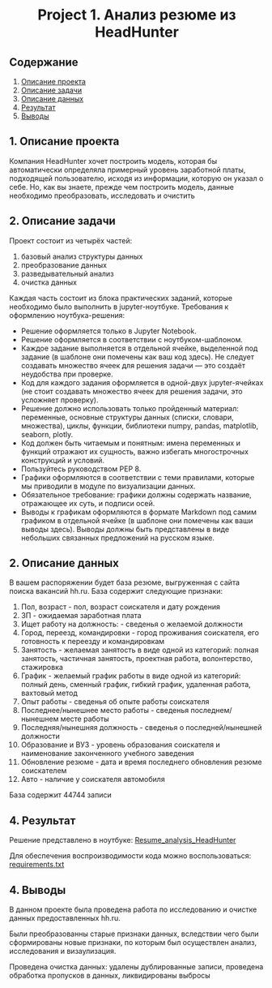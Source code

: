 # <center>Project 1. Анализ резюме из HeadHunter</center> 

## Содержание

1. [Описание проекта](https://github.com/EvgeniiOvcharenko/Project_Data_Science/blob/master/Project_1_Resume_analysis_HeadHunter/README.md#ОПИСАНИЕ-ПРОЕКТА)
2. [Описание задачи](https://github.com/EvgeniiOvcharenko/Project_Data_Science/blob/master/Project_1_Resume_analysis_HeadHunter/README.md#ОПИСАНИЕ-ЗАДАЧИ)
3. [Описание данных](https://github.com/EvgeniiOvcharenko/Project_Data_Science/blob/master/Project_1_Resume_analysis_HeadHunter/README.md#ОПИСАНИЕ-ДАННЫХ)
4. [Результат](https://github.com/EvgeniiOvcharenko/Project_Data_Science/blob/master/Project_1_Resume_analysis_HeadHunter/README.md#РЕЗУЛЬТАТ)
5. [Выводы](https://github.com/EvgeniiOvcharenko/Project_Data_Science/blob/master/Project_1_Resume_analysis_HeadHunter/README.md#ВЫВОДЫ)

## 1. Описание проекта

Компания HeadHunter хочет построить модель, которая бы автоматически определяла примерный уровень заработной платы, подходящей пользователю, исходя из информации, которую он указал о себе. Но, как вы знаете, прежде чем построить модель, данные необходимо преобразовать, исследовать и очистить

## 2. Описание задачи

Проект состоит из четырёх частей:
1. базовый анализ структуры данных
2. преобразование данных
3. разведывательный анализ
4. очистка данных

Каждая часть состоит из блока практических заданий, которые необходимо было выполнить в jupyter-ноутбуке.
Требования к оформлению ноутбука-решения:
* Решение оформляется только в Jupyter Notebook.
* Решение оформляется в соответствии с ноутбуком-шаблоном.
* Каждое задание выполняется в отдельной ячейке, выделенной под задание (в шаблоне они помечены как ваш код здесь). Не следует создавать множество ячеек для решения задачи — это создаёт неудобства при проверке.
* Код для каждого задания оформляется в одной-двух jupyter-ячейках (не стоит создавать множество ячеек для решения задачи, это усложняет проверку).
* Решение должно использовать только пройденный материал: переменные, основные структуры данных (списки, словари, множества), циклы, функции, библиотеки numpy, pandas, matplotlib, seaborn, plotly.
* Код должен быть читаемым и понятным: имена переменных и функций отражают их сущность, важно избегать многострочных конструкций и условий.
* Пользуйтесь руководством PEP 8.
* Графики оформляются в соответствии с теми правилами, которые мы приводили в модуле по визуализации данных.
* Обязательное требование: графики должны содержать название, отражающее их суть, и подписи осей.
* Выводы к графикам оформляются в формате Markdown под самим графиком в отдельной ячейке (в шаблоне они помечены как ваши выводы здесь). Выводы должны быть представлены в виде небольших связанных предложений на русском языке.        

## 2. Описание данных

В вашем распоряжении будет база резюме, выгруженная с сайта поиска вакансий hh.ru.
База содержит следующие признаки:
1. Пол, возраст - пол, возраст соискателя и дату рождения
2. ЗП - ожидаемая заработная плата
3. Ищет работу на должность: - сведенья о желаемой должности
4. Город, переезд, командировки - город проживания соискателя, его готовность к переезду и командировкам
5. Занятость - желаемая занятость в виде одной из категорий: полная занятость, частичная занятость, проектная работа, волонтерство, стажировка
6. График - желаемый график работы в виде одной из категорий: полный день, сменный график, гибкий график, удаленная работа, вахтовый метод
7. Опыт работы - сведенья об опыте работы соискателя
8. Последнее/нынешнее место работы - сведенья последнем/нынешнем месте работы
9. Последняя/нынешняя должность - сведенья о последней/нынешней должности
10. Образование и ВУЗ - уровень образования соискателя и наименование законченного учебного заведения
11. Обновление резюме - дата и время последнего обновления резюме соискателем
12. Авто - наличие у соискателя автомобиля  

База содержит 44744 записи

## 4. Результат

Решение представлено в ноутбуке: [Resume_analysis_HeadHunter](https://github.com/EvgeniiOvcharenko/Project_Data_Science/blob/master/Project_1_Resume_analysis_HeadHunter/Resume_analysis_HeadHunter.ipynb)

Для обеспечения воспроизводимости кода можно воспользоваться: [requirements.txt](https://github.com/EvgeniiOvcharenko/Project_Data_Science/blob/master/Project_1_Resume_analysis_HeadHunter/requirements.txt)

## 4. Выводы

В данном проекте была проведена работа по исследованию и очистке данных предоставленных hh.ru. 

Были преобразованны старые признаки данных, вследствии чего  были  сформированы новые признаки,  по которым был осуществлен анализ, исследования и визаулизация.

Проведена очистка данных: удалены дублированные записи, проведена обработка пропусков в данных, ликвидированы выбросы